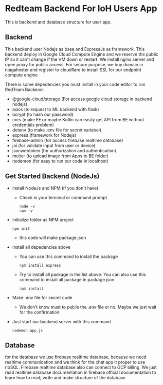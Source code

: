 # Redteam Backend For IoH Users App

This is backend and database structure for user app. 

## Backend
  This backend user Nodejs as base and ExpressJs as framework. This backend deploy in Google Cloud Compute Engine and we reserve the public IP so it can't change if the VM down or restart. We install nginx server and open proxy for public access. For secure purpose, we buy domain in niagahoster and register to cloudflare to install SSL for our endpoint compute engine
  
There is some depedencies you must install in your code editor to run RedTeam Backend:
 - @google-cloud/storage (For access google cloud storage in backend nodejs)
 - axios (to request to ML backend with flask)
 - bcrypt (to hash our password)
 - cors (make FE or maybe Kotlin can easily get API from BE without credentials problem)
 - dotenv (to make .env file for secret variabel)
 - express (framework for Nodejs)
 - firebase-admin (for access firebase realtime database)
 - joi (for validate input from user or device)
 - jsonwebtoken (for authorization and authentication)
 - multer (to upload image from Apps to BE folder)
 - nodemon (for easy to run our code in localhost)

## Get Started Backend (NodeJs)
- Install NodeJs and NPM (if you don't have)
  - Check in your terminal or command prompt
    ```
    node -v
    npm -v
    ```
- Initialize folder as NPM project
  ```
  npm init
  ```
  - this code will make package.json
- Install all depedencies above
  - You can use this command to install the package
    ```
    npm install express
    ```
  - Try to install all package in the list above. You can also use this command to install all package in package.json
    ```
    npm install
    ```
- Make .env file for secret code
  - We don't know must to publis the .env file or no. Maybe we just wait for the confirmation

- Just start our backend server with this command
  ```
  nodemon app.js
  ```

## Database
  for the database we use firebase realtime database, because we need realtime communication and we think for the chat app it proper to use noSQL. Firebase realtime database also can connect to GCP billing. We just read realtime database documentation in firebase official documentation to learn how to read, write and make structure of the database
